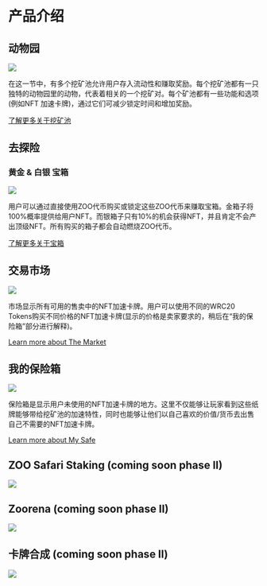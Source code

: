 # 产品介绍


## 动物园

![](/thezoo.png)

在这一节中，有多个挖矿池允许用户存入流动性和赚取奖励。每个挖矿池都有一只独特的动物园里的动物，代表着相关的一个挖矿对。每个矿池都有一些功能和选项(例如NFT 加速卡牌)，通过它们可减少锁定时间和增加奖励。

[了解更多关于挖矿池](/manual/pool)

## 去探险


### 黄金 & 白银 宝箱

![](/goldchestfeature.png)

用户可以通过直接使用ZOO代币购买或锁定这些ZOO代币来赚取宝箱。金箱子将100%概率提供给用户NFT。而银箱子只有10%的机会获得NFT，并且肯定不会产出顶级NFT。所有购买的箱子都会自动燃烧ZOO代币。

[了解更多关于宝箱](/manual/expedition#buy-goldsilver-chests)


## 交易市场

![](/ZooMarket.png)

市场显示所有可用的售卖中的NFT加速卡牌。用户可以使用不同的WRC20 Tokens购买不同价格的NFT加速卡牌(显示的价格是卖家要求的，稍后在“我的保险箱”部分进行解释)。

[Learn more about The Market](/manual/market)

## 我的保险箱

![](/mysafe.png)

保险箱是显示用户未使用的NFT加速卡牌的地方。这里不仅能够让玩家看到这些纸牌能够带给挖矿池的加速特性，同时也能够让他们以自己喜欢的价值/货币去出售自己不需要的NFT加速卡牌。

[Learn more about My Safe](/manual/safe)

## ZOO Safari Staking (coming soon phase II)

![](/phase2/staking_safari.png)

## Zoorena (coming soon phase II)

![](/Zoorena.png)

## 卡牌合成 (coming soon phase II)

![](/phase2/crafting.png)



